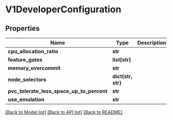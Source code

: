 # V1DeveloperConfiguration

## Properties
Name | Type | Description | Notes
------------ | ------------- | ------------- | -------------
**cpu_allocation_ratio** | **str** |  | [optional] 
**feature_gates** | **list[str]** |  | [optional] 
**memory_overcommit** | **str** |  | [optional] 
**node_selectors** | **dict(str, str)** |  | [optional] 
**pvc_tolerate_less_space_up_to_percent** | **str** |  | [optional] 
**use_emulation** | **str** |  | [optional] 

[[Back to Model list]](../README.md#documentation-for-models) [[Back to API list]](../README.md#documentation-for-api-endpoints) [[Back to README]](../README.md)


